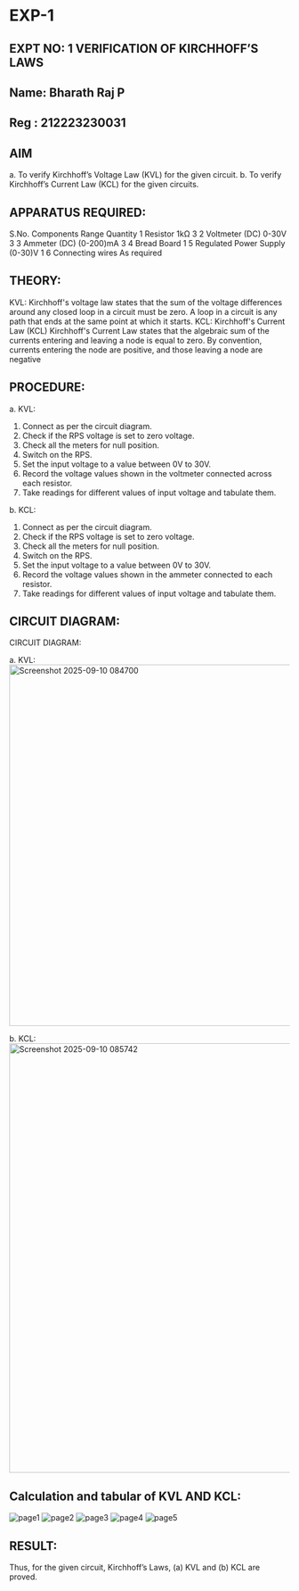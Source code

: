 # EXP-1

## EXPT NO: 1	VERIFICATION OF KIRCHHOFF’S LAWS
## Name: Bharath Raj P
## Reg : 212223230031
## AIM
a.   To verify Kirchhoff’s Voltage Law (KVL) for the given circuit. 
b.   To verify Kirchhoff’s Current Law (KCL) for the given circuits.

## APPARATUS REQUIRED:
S.No.	Components	Range	Quantity
1	Resistor	1kΩ	3
2	Voltmeter (DC)	0-30V	3
3	Ammeter (DC)	(0-200)mA	3
4	Bread Board		1
5	Regulated Power Supply	(0-30)V	1
6	Connecting wires		As required

## THEORY:
KVL: Kirchhoff's voltage law states that the sum of the voltage differences around any closed loop in a circuit must be zero. A loop in a circuit is any path that ends at the same point at which it starts.
KCL:
Kirchhoff's Current Law (KCL) Kirchhoff's Current Law states that the algebraic sum of the currents entering and leaving a node is equal to zero. By convention, currents entering the node are positive, and those leaving a node are negative


## PROCEDURE:
a.   KVL:
1.   Connect as per the circuit diagram.
2.   Check if the RPS voltage is set to zero voltage.
3.   Check all the meters for null position.
4.   Switch on the RPS.
5.   Set the input voltage to a value between 0V to 30V.
6.   Record the voltage values shown in the voltmeter connected across each resistor.
7.   Take readings for different values of input voltage and tabulate them.


b.  KCL:
1.   Connect as per the circuit diagram.
2.   Check if the RPS voltage is set to zero voltage.
3.   Check all the meters for null position.
4.   Switch on the RPS.
5.   Set the input voltage to a value between 0V to 30V.
6.   Record the voltage values shown in the ammeter connected to each resistor.
7.   Take readings for different values of input voltage and tabulate them.

## CIRCUIT DIAGRAM:

CIRCUIT DIAGRAM:


a.   KVL:
 <img width="1138" height="648" alt="Screenshot 2025-09-10 084700" src="https://github.com/user-attachments/assets/ff281ba4-5d0c-4290-8f71-7a09b5506b5a" />



b.  KCL:
<img width="1278" height="770" alt="Screenshot 2025-09-10 085742" src="https://github.com/user-attachments/assets/b2704cf5-b153-4a56-b714-bb287222409b" />


## Calculation and tabular of KVL AND KCL: 

![page1](https://github.com/user-attachments/assets/223bf5a3-861a-4965-98dc-5f4da2b27e03)
![page2](https://github.com/user-attachments/assets/fd709580-bffe-4cfd-a842-4c8b1b2b3106)
![page3](https://github.com/user-attachments/assets/3822fdeb-c5e6-4a24-8a02-3694fb2bcf49)
![page4](https://github.com/user-attachments/assets/44db0812-1f0c-4dc3-bad0-2014e3aebdd9)
![page5](https://github.com/user-attachments/assets/da621329-ee83-4884-a91f-2c6c79d8b76f)

## RESULT:

Thus, for the given circuit, Kirchhoff’s Laws, (a) KVL and (b) KCL are proved.
